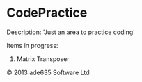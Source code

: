 CodePractice
============

Description: 'Just an area to practice coding'

Items in progress:
1) Matrix Transposer


© 2013 ade635 Software Ltd
